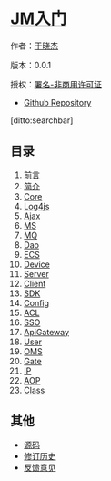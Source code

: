 # [JM入门]()

作者：[于晓杰](https://github.com/jammacn)

版本：0.0.1

授权：<a rel="license" href="http://creativecommons.org/licenses/by-nc/4.0/">署名-非商用许可证</a>

- [Github Repository](http://github.com/jm-root/jm-tutorial/)

[ditto:searchbar]

## 目录
1. [前言](#README)
1. [简介](#docs/intro)
1. [Core](#docs/core)
1. [Log4js](#docs/log4js)
1. [Ajax](#docs/ajax)
1. [MS](#docs/ms)
1. [MQ](#docs/mq)
1. [Dao](#docs/dao)
1. [ECS](#docs/ecs)
1. [Device](#docs/device)
1. [Server](#docs/server)
1. [Client](#docs/client)
1. [SDK](#docs/sdk)
1. [Config](#docs/config)
1. [ACL](#docs/acl)
1. [SSO](#docs/sso)
1. [ApiGateway](#docs/apigateway)
1. [User](#docs/user)
1. [OMS](#docs/oms)
1. [Gate](#docs/gate)
1. [IP](#docs/ip)
1. [AOP](#docs/aop)
1. [Class](#docs/class)

## 其他
- [源码](https://github.com/jm-root/jm-tutorial/)
- [修订历史](https://github.com/jm-root/jm-tutorial/commits/develop)
- [反馈意见](https://github.com/jm-root/jm-tutorial/issues)